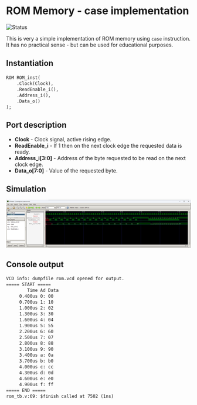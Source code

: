 # ROM Memory - case implementation

![Status](https://img.shields.io/badge/STATUS-READY-green.svg)

This is very a simple implementation of ROM memory using `case` instruction. It has no practical sense - but can be used for educational purposes.

## Instantiation

    ROM ROM_inst(
        .Clock(Clock),
        .ReadEnable_i(),
        .Address_i(),
        .Data_o()
    );

## Port description

+ **Clock** - Clock signal, active rising edge.
+ **ReadEnable_i** - If 1 then on the next clock edge the requested data is ready.
+ **Address_i[3:0]** - Address of the byte requested to be read on the next clock edge.
+ **Data_o[7:0]** - Value of the requested byte.
    
## Simulation

![Simulation](simulation.png "Simulation")

## Console output

    VCD info: dumpfile rom.vcd opened for output.
    ===== START =====
            Time Ad Data
         0.400us 0: 00
         0.700us 1: 10
         1.000us 2: 02
         1.300us 3: 30
         1.600us 4: 04
         1.900us 5: 55
         2.200us 6: 60
         2.500us 7: 07
         2.800us 8: 88
         3.100us 9: 90
         3.400us a: 0a
         3.700us b: b0
         4.000us c: cc
         4.300us d: 0d
         4.600us e: e0
         4.900us f: ff
    ===== END =====
    rom_tb.v:69: $finish called at 7502 (1ns)

